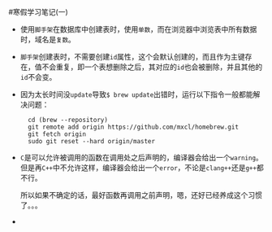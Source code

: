 #寒假学习笔记(一) 
- 使用```脚手架```在数据库中创建表时，使用```单数```，而在浏览器中浏览表中所有数据时，域名是```复数```。  

- ```脚手架```创建表时，不需要创建```id```属性，这个会默认创建的，而且作为主键存在，值不会重复，即一个表想删除之后，其对应的```id```也会被删除，并且其他的```id```不会变。  

- 因为太长时间没```update```导致```$ brew update```出错时，运行以下指令一般都能解决问题：  

	    cd (brew --repository)
	    git remote add origin https://github.com/mxcl/homebrew.git
	    git fetch origin
	    sudo git reset --hard origin/master  
	    
- ```C```是可以允许被调用的函数在调用处之后声明的，编译器会给出一个```warning```。但是再```C++```中不允许这样，编译器会给出一个```error```，不论是```clang++```还是```g++```都不行。  

	所以如果不确定的话，最好函数再调用之前声明，嗯，还好已经养成这个习惯了。。。  
	
- 